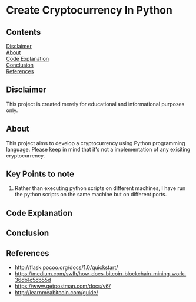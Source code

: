# Create Cryptocurrency In Python

## Contents
  
[Disclaimer](#disclaimer)  
[About](#about)  
[Code Explanation]()  
[Conclusion](#conclusion)  
[References](#references)  

## Disclaimer

This project is created merely for educational and informational purposes only.

## About  

This project aims to develop a cryptocurrency using Python programming language. Please keep in mind that it's not a implementation of any exisiting cryptocurrency. 

## Key Points to note

1. Rather than executing python scripts on different machines, I have run the python scripts on the same machine but on different ports.

## Code Explanation

## Conclusion

## References

* <http://flask.pocoo.org/docs/1.0/quickstart/>
* <https://medium.com/swlh/how-does-bitcoin-blockchain-mining-work-36db1c5cb55d>
* <https://www.getpostman.com/docs/v6/>
* <http://learnmeabitcoin.com/guide/>
